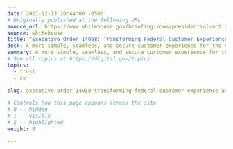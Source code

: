 ```yaml
---
date: 2021-12-13 10:44:00 -0500
# Originally published at the following URL
source_url: https://www.whitehouse.gov/briefing-room/presidential-actions/2021/12/13/executive-order-on-transforming-federal-customer-experience-and-service-delivery-to-rebuild-trust-in-government/
source: whitehouse
title: "Executive Order 14058: Transforming Federal Customer Experience and Service Delivery to Rebuild Trust in Government"
deck: A more simple, seamless, and secure customer experience for the American public.
summary: A more simple, seamless, and secure customer experience for the American public.
# See all topics at https://digital.gov/topics
topics:
  - trust
  - cx

slug: executive-order-14058-transforming-federal-customer-experience-and-service-delivery-to-rebuild-trust-in-government

# Controls how this page appears across the site
# 0 -- hidden
# 1 -- visible
# 2 -- highlighted
weight: 9

---
```

